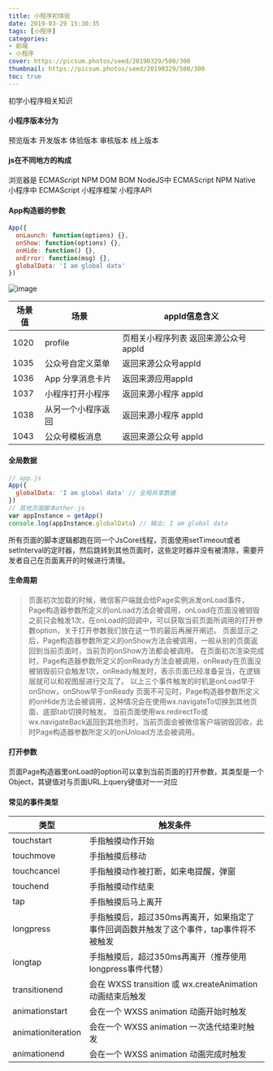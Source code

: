 ```yaml
---
title: 小程序初体验
date: 2019-03-29 15:30:35
tags: [小程序]
categories: 
- 前端
- 小程序
cover: https://picsum.photos/seed/20190329/500/300
thumbnail: https://picsum.photos/seed/20190329/500/300
toc: true
---
```

初学小程序相关知识
<!-- more -->
#### 小程序版本分为 
预览版本 开发版本 体验版本 审核版本 线上版本


#### js在不同地方的构成
浏览器是 ECMAScript NPM DOM BOM
NodeJS中 ECMAScript NPM Native
小程序中 ECMAScript 小程序框架 小程序API


#### App构造器的参数
```js
App({
  onLaunch: function(options) {},
  onShow: function(options) {},
  onHide: function() {},
  onError: function(msg) {},
  globalData: 'I am global data'
})
```


![image](C3E1CAB28658419DB22CBB686B380E11)

场景值	 | 场景 |appId信息含义
---|---|---
1020| profile|页相关小程序列表 返回来源公众号 appId
1035|公众号自定义菜单|返回来源公众号appId
1036| App 分享消息卡片 |	返回来源应用appId
1037|	小程序打开小程序|	返回来源小程序 appId
1038|	从另一个小程序返回|	返回来源小程序 appId
1043|	公众号模板消息|	返回来源公众号 appId

#### 全局数据
```js
// app.js
App({
  globalData: 'I am global data' // 全局共享数据
})
// 其他页面脚本other.js
var appInstance = getApp()
console.log(appInstance.globalData) // 输出: I am global data
```
所有页面的脚本逻辑都跑在同一个JsCore线程，页面使用setTimeout或者setInterval的定时器，然后跳转到其他页面时，这些定时器并没有被清除，需要开发者自己在页面离开的时候进行清理。


#### 生命周期
>页面初次加载的时候，微信客户端就会给Page实例派发onLoad事件，Page构造器参数所定义的onLoad方法会被调用，onLoad在页面没被销毁之前只会触发1次，在onLoad的回调中，可以获取当前页面所调用的打开参数option，关于打开参数我们放在这一节的最后再展开阐述。
页面显示之后，Page构造器参数所定义的onShow方法会被调用，一般从别的页面返回到当前页面时，当前页的onShow方法都会被调用。
在页面初次渲染完成时，Page构造器参数所定义的onReady方法会被调用，onReady在页面没被销毁前只会触发1次，onReady触发时，表示页面已经准备妥当，在逻辑层就可以和视图层进行交互了。
以上三个事件触发的时机是onLoad早于 onShow，onShow早于onReady
页面不可见时，Page构造器参数所定义的onHide方法会被调用，这种情况会在使用wx.navigateTo切换到其他页面、底部tab切换时触发。
当前页面使用wx.redirectTo或wx.navigateBack返回到其他页时，当前页面会被微信客户端销毁回收，此时Page构造器参数所定义的onUnload方法会被调用。


#### 打开参数
页面Page构造器里onLoad的option可以拿到当前页面的打开参数，其类型是一个Object，其键值对与页面URL上query键值对一一对应

####  常见的事件类型
类型|触发条件|
---|---
touchstart	|手指触摸动作开始
touchmove	|手指触摸后移动
touchcancel	|手指触摸动作被打断，如来电提醒，弹窗
touchend	|手指触摸动作结束
tap	|手指触摸后马上离开
longpress	|手指触摸后，超过350ms再离开，如果指定了事件回调函数并触发了这个事件，tap事件将不被触发
longtap	|手指触摸后，超过350ms再离开（推荐使用longpress事件代替）
transitionend	|会在 WXSS transition 或 wx.createAnimation 动画结束后触发
animationstart	|会在一个 WXSS animation 动画开始时触发
animationiteration	|会在一个 WXSS animation 一次迭代结束时触发
animationend	|会在一个 WXSS animation 动画完成时触发


